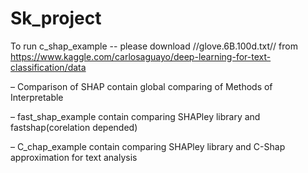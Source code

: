 # Sk_project

To run c_shap_example -- please download //glove.6B.100d.txt// from 
https://www.kaggle.com/carlosaguayo/deep-learning-for-text-classification/data


– Comparison of SHAP contain global comparing of Methods of Interpretable

– fast_shap_example contain comparing SHAPley library and fastshap(corelation depended) 

– C_chap_example contain comparing SHAPley library and C-Shap approximation for text analysis

